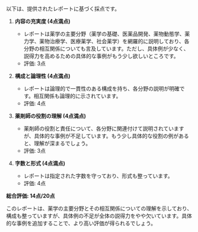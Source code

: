 以下は、提供されたレポートに基づく採点です。

1. **内容の充実度 (4点満点)**
   - レポートは薬学の主要分野（薬学の基礎、医薬品開発、薬物動態学、薬力学、薬物治療学、医療薬学、社会薬学）を網羅的に説明しており、各分野の相互関係についても言及しています。ただし、具体例が少なく、説得力を高めるための具体的な事例がもう少し欲しいところです。
   - 評価: 3点

2. **構成と論理性 (4点満点)**
   - レポートは論理的で一貫性のある構成を持ち、各分野の説明が明確です。相互関係も論理的に示されています。
   - 評価: 4点

3. **薬剤師の役割の理解 (4点満点)**
   - 薬剤師の役割と責任について、各分野に関連付けて説明されていますが、具体的な事例が不足しています。もう少し具体的な役割の例があると、理解が深まるでしょう。
   - 評価: 3点

4. **字数と形式 (4点満点)**
   - レポートは指定された字数を守っており、形式も整っています。
   - 評価: 4点

**総合評価: 14点/20点**

このレポートは、薬学の主要分野とその相互関係についての理解を示しており、構成も整っていますが、具体例の不足が全体の説得力をやや欠いています。具体的な事例を追加することで、より高い評価が得られるでしょう。